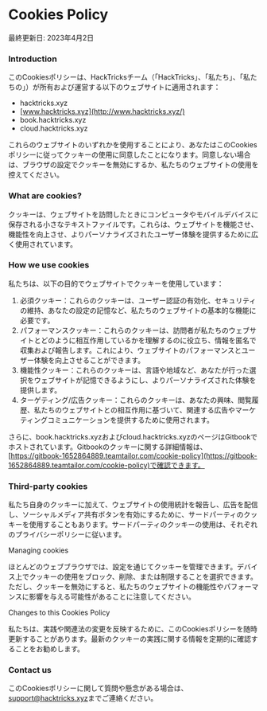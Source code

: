 # Cookies Policy

最終更新日: 2023年4月2日

### Introduction

このCookiesポリシーは、HackTricksチーム（「HackTricks」、「私たち」、「私たちの」）が所有および運営する以下のウェブサイトに適用されます：

* hacktricks.xyz
* [www.hacktricks.xyz](http://www.hacktricks.xyz/)
* book.hacktricks.xyz
* cloud.hacktricks.xyz

これらのウェブサイトのいずれかを使用することにより、あなたはこのCookiesポリシーに従ってクッキーの使用に同意したことになります。同意しない場合は、ブラウザの設定でクッキーを無効にするか、私たちのウェブサイトの使用を控えてください。

### What are cookies?

クッキーは、ウェブサイトを訪問したときにコンピュータやモバイルデバイスに保存される小さなテキストファイルです。これらは、ウェブサイトを機能させ、機能性を向上させ、よりパーソナライズされたユーザー体験を提供するために広く使用されています。

### How we use cookies

私たちは、以下の目的でウェブサイトでクッキーを使用しています：

1. 必須クッキー：これらのクッキーは、ユーザー認証の有効化、セキュリティの維持、あなたの設定の記憶など、私たちのウェブサイトの基本的な機能に必要です。
2. パフォーマンスクッキー：これらのクッキーは、訪問者が私たちのウェブサイトとどのように相互作用しているかを理解するのに役立ち、情報を匿名で収集および報告します。これにより、ウェブサイトのパフォーマンスとユーザー体験を向上させることができます。
3. 機能性クッキー：これらのクッキーは、言語や地域など、あなたが行った選択をウェブサイトが記憶できるようにし、よりパーソナライズされた体験を提供します。
4. ターゲティング/広告クッキー：これらのクッキーは、あなたの興味、閲覧履歴、私たちのウェブサイトとの相互作用に基づいて、関連する広告やマーケティングコミュニケーションを提供するために使用されます。

さらに、book.hacktricks.xyzおよびcloud.hacktricks.xyzのページはGitbookでホストされています。Gitbookのクッキーに関する詳細情報は、[https://gitbook-1652864889.teamtailor.com/cookie-policy](https://gitbook-1652864889.teamtailor.com/cookie-policy)で確認できます。

### Third-party cookies

私たち自身のクッキーに加えて、ウェブサイトの使用統計を報告し、広告を配信し、ソーシャルメディア共有ボタンを有効にするために、サードパーティのクッキーを使用することもあります。サードパーティのクッキーの使用は、それぞれのプライバシーポリシーに従います。

Managing cookies

ほとんどのウェブブラウザでは、設定を通じてクッキーを管理できます。デバイス上でクッキーの使用をブロック、削除、または制限することを選択できます。ただし、クッキーを無効にすると、私たちのウェブサイトの機能性やパフォーマンスに影響を与える可能性があることに注意してください。

Changes to this Cookies Policy

私たちは、実践や関連法の変更を反映するために、このCookiesポリシーを随時更新することがあります。最新のクッキーの実践に関する情報を定期的に確認することをお勧めします。

### Contact us

このCookiesポリシーに関して質問や懸念がある場合は、[support@hacktricks.xyz](mailto:support@hacktricks.xyz)までご連絡ください。
